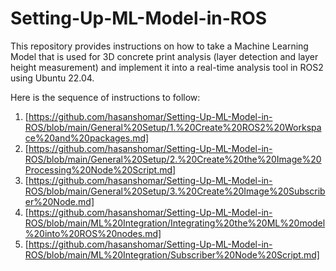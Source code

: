 # Setting-Up-ML-Model-in-ROS
This repository provides instructions on how to take a Machine Learning Model that is used for 3D concrete print analysis (layer detection and layer height measurement) and implement it into a real-time analysis tool in ROS2 using Ubuntu 22.04.

Here is the sequence of instructions to follow: 
1. [https://github.com/hasanshomar/Setting-Up-ML-Model-in-ROS/blob/main/General%20Setup/1.%20Create%20ROS2%20Workspace%20and%20packages.md]
2. [https://github.com/hasanshomar/Setting-Up-ML-Model-in-ROS/blob/main/General%20Setup/2.%20Create%20the%20Image%20Processing%20Node%20Script.md]
3. [https://github.com/hasanshomar/Setting-Up-ML-Model-in-ROS/blob/main/General%20Setup/3.%20Create%20Image%20Subscriber%20Node.md]
4. [https://github.com/hasanshomar/Setting-Up-ML-Model-in-ROS/blob/main/ML%20Integration/Integrating%20the%20ML%20model%20into%20ROS%20nodes.md]
5. [https://github.com/hasanshomar/Setting-Up-ML-Model-in-ROS/blob/main/ML%20Integration/Subscriber%20Node%20Script.md]
